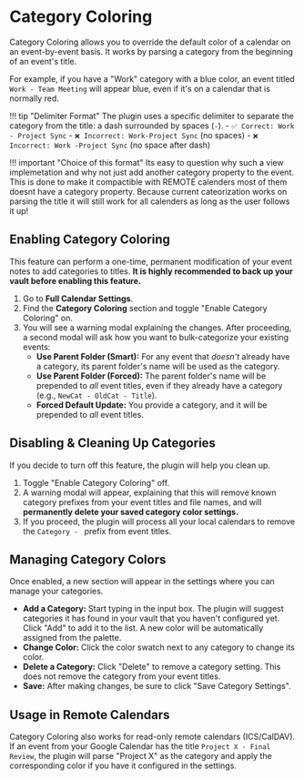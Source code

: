 # Category Coloring

Category Coloring allows you to override the default color of a calendar on an event-by-event basis. It works by parsing a category from the beginning of an event's title.

For example, if you have a "Work" category with a blue color, an event titled `Work - Team Meeting` will appear blue, even if it's on a calendar that is normally red.

!!! tip "Delimiter Format"
    The plugin uses a specific delimiter to separate the category from the title: a dash surrounded by spaces (` - `).
    - `✅ Correct: Work - Project Sync`
    - `❌ Incorrect: Work-Project Sync` (no spaces)
    - `❌ Incorrect: Work -Project Sync` (no space after dash)

!!! important "Choice of this format"
    Its easy to question why such a view implemetation and why not just add another category property to the event. This is done to make it compactible with REMOTE calenders most of them doesnt have a category property. Because current cateorization works on parsing the title it will still work for all calenders as long as the user follows it up! 

## Enabling Category Coloring

This feature can perform a one-time, permanent modification of your event notes to add categories to titles. **It is highly recommended to back up your vault before enabling this feature.**

1.  Go to **Full Calendar Settings**.
2.  Find the **Category Coloring** section and toggle "Enable Category Coloring" on.
3.  You will see a warning modal explaining the changes. After proceeding, a second modal will ask how you want to bulk-categorize your existing events:
    -   **Use Parent Folder (Smart):** For any event that *doesn't* already have a category, its parent folder's name will be used as the category.
    -   **Use Parent Folder (Forced):** The parent folder's name will be prepended to *all* event titles, even if they already have a category (e.g., `NewCat - OldCat - Title`).
    -   **Forced Default Update:** You provide a category, and it will be prepended to *all* event titles.

<!-- TODO: Add GIF of new enable categories flow with both modals -->

## Disabling & Cleaning Up Categories

If you decide to turn off this feature, the plugin will help you clean up.

1.  Toggle "Enable Category Coloring" off.
2.  A warning modal will appear, explaining that this will remove known category prefixes from your event titles and file names, and will **permanently delete your saved category color settings.**
3.  If you proceed, the plugin will process all your local calendars to remove the `Category - ` prefix from event titles.

## Managing Category Colors

Once enabled, a new section will appear in the settings where you can manage your categories.

-   **Add a Category:** Start typing in the input box. The plugin will suggest categories it has found in your vault that you haven't configured yet. Click "Add" to add it to the list. A new color will be automatically assigned from the palette.
-   **Change Color:** Click the color swatch next to any category to change its color.
-   **Delete a Category:** Click "Delete" to remove a category setting. This does not remove the category from your event titles.
-   **Save:** After making changes, be sure to click "Save Category Settings".

<!-- TODO: Add GIF of new manage categories UI with autocomplete -->

## Usage in Remote Calendars

Category Coloring also works for read-only remote calendars (ICS/CalDAV). If an event from your Google Calendar has the title `Project X - Final Review`, the plugin will parse "Project X" as the category and apply the corresponding color if you have it configured in the settings.